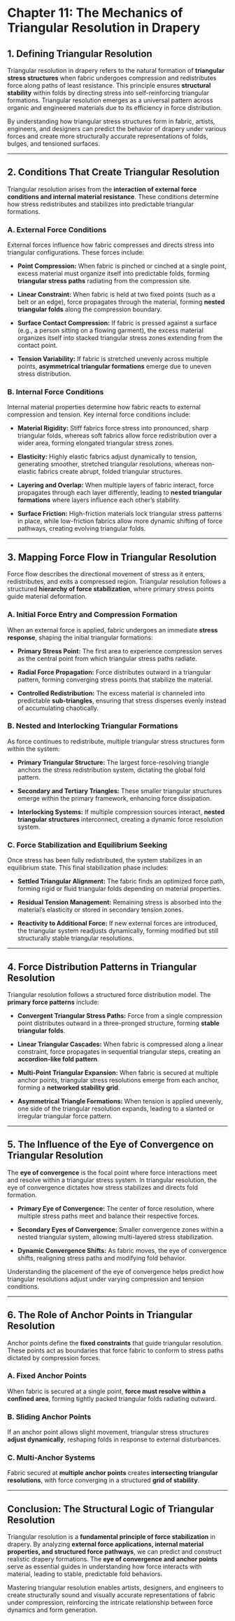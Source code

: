 # Chapter 11: **The Mechanics of Triangular Resolution in Drapery**

## **1. Defining Triangular Resolution**

Triangular resolution in drapery refers to the natural formation of **triangular stress structures** when fabric undergoes compression and redistributes force along paths of least resistance. This principle ensures **structural stability** within folds by directing stress into self-reinforcing triangular formations. Triangular resolution emerges as a universal pattern across organic and engineered materials due to its efficiency in force distribution.

By understanding how triangular stress structures form in fabric, artists, engineers, and designers can predict the behavior of drapery under various forces and create more structurally accurate representations of folds, bulges, and tensioned surfaces.

---

## **2. Conditions That Create Triangular Resolution**

Triangular resolution arises from the **interaction of external force conditions and internal material resistance**. These conditions determine how stress redistributes and stabilizes into predictable triangular formations.

### **A. External Force Conditions**

External forces influence how fabric compresses and directs stress into triangular configurations. These forces include:

- **Point Compression:** When fabric is pinched or cinched at a single point, excess material must organize itself into predictable folds, forming **triangular stress paths** radiating from the compression site.
    
- **Linear Constraint:** When fabric is held at two fixed points (such as a belt or an edge), force propagates through the material, forming **nested triangular folds** along the compression boundary.
    
- **Surface Contact Compression:** If fabric is pressed against a surface (e.g., a person sitting on a flowing garment), the excess material organizes itself into stacked triangular stress zones extending from the contact point.
    
- **Tension Variability:** If fabric is stretched unevenly across multiple points, **asymmetrical triangular formations** emerge due to uneven stress distribution.
    

### **B. Internal Force Conditions**

Internal material properties determine how fabric reacts to external compression and tension. Key internal force conditions include:

- **Material Rigidity:** Stiff fabrics force stress into pronounced, sharp triangular folds, whereas soft fabrics allow force redistribution over a wider area, forming elongated triangular stress zones.
    
- **Elasticity:** Highly elastic fabrics adjust dynamically to tension, generating smoother, stretched triangular resolutions, whereas non-elastic fabrics create abrupt, folded triangular structures.
    
- **Layering and Overlap:** When multiple layers of fabric interact, force propagates through each layer differently, leading to **nested triangular formations** where layers influence each other’s stability.
    
- **Surface Friction:** High-friction materials lock triangular stress patterns in place, while low-friction fabrics allow more dynamic shifting of force pathways, creating evolving triangular folds.
    

---

## **3. Mapping Force Flow in Triangular Resolution**

Force flow describes the directional movement of stress as it enters, redistributes, and exits a compressed region. Triangular resolution follows a structured **hierarchy of force stabilization**, where primary stress points guide material deformation.

### **A. Initial Force Entry and Compression Formation**

When an external force is applied, fabric undergoes an immediate **stress response**, shaping the initial triangular formations:

- **Primary Stress Point:** The first area to experience compression serves as the central point from which triangular stress paths radiate.
    
- **Radial Force Propagation:** Force distributes outward in a triangular pattern, forming converging stress points that stabilize the material.
    
- **Controlled Redistribution:** The excess material is channeled into predictable **sub-triangles**, ensuring that stress disperses evenly instead of accumulating chaotically.
    

### **B. Nested and Interlocking Triangular Formations**

As force continues to redistribute, multiple triangular stress structures form within the system:

- **Primary Triangular Structure:** The largest force-resolving triangle anchors the stress redistribution system, dictating the global fold pattern.
    
- **Secondary and Tertiary Triangles:** These smaller triangular structures emerge within the primary framework, enhancing force dissipation.
    
- **Interlocking Systems:** If multiple compression sources interact, **nested triangular structures** interconnect, creating a dynamic force resolution system.
    

### **C. Force Stabilization and Equilibrium Seeking**

Once stress has been fully redistributed, the system stabilizes in an equilibrium state. This final stabilization phase includes:

- **Settled Triangular Alignment:** The fabric finds an optimized force path, forming rigid or fluid triangular folds depending on material properties.
    
- **Residual Tension Management:** Remaining stress is absorbed into the material’s elasticity or stored in secondary tension zones.
    
- **Reactivity to Additional Force:** If new external forces are introduced, the triangular system readjusts dynamically, forming modified but still structurally stable triangular resolutions.
    

---

## **4. Force Distribution Patterns in Triangular Resolution**

Triangular resolution follows a structured force distribution model. The **primary force patterns** include:

- **Convergent Triangular Stress Paths:** Force from a single compression point distributes outward in a three-pronged structure, forming **stable triangular folds**.
    
- **Linear Triangular Cascades:** When fabric is compressed along a linear constraint, force propagates in sequential triangular steps, creating an **accordion-like fold pattern**.
    
- **Multi-Point Triangular Expansion:** When fabric is secured at multiple anchor points, triangular stress resolutions emerge from each anchor, forming a **networked stability grid**.
    
- **Asymmetrical Triangle Formations:** When tension is applied unevenly, one side of the triangular resolution expands, leading to a slanted or irregular triangular force pattern.
    

---

## **5. The Influence of the Eye of Convergence on Triangular Resolution**

The **eye of convergence** is the focal point where force interactions meet and resolve within a triangular stress system. In triangular resolution, the eye of convergence dictates how stress stabilizes and directs fold formation.

- **Primary Eye of Convergence:** The center of force resolution, where multiple stress paths meet and balance their respective forces.
    
- **Secondary Eyes of Convergence:** Smaller convergence zones within a nested triangular system, allowing multi-layered stress stabilization.
    
- **Dynamic Convergence Shifts:** As fabric moves, the eye of convergence shifts, realigning stress paths and modifying fold behavior.
    

Understanding the placement of the eye of convergence helps predict how triangular resolutions adjust under varying compression and tension conditions.

---

## **6. The Role of Anchor Points in Triangular Resolution**

Anchor points define the **fixed constraints** that guide triangular resolution. These points act as boundaries that force fabric to conform to stress paths dictated by compression forces.

### **A. Fixed Anchor Points**

When fabric is secured at a single point, **force must resolve within a confined area**, forming tightly packed triangular folds radiating outward.

### **B. Sliding Anchor Points**

If an anchor point allows slight movement, triangular stress structures **adjust dynamically**, reshaping folds in response to external disturbances.

### **C. Multi-Anchor Systems**

Fabric secured at **multiple anchor points** creates **intersecting triangular resolutions**, with force converging in a structured **grid of stability**.

---

## **Conclusion: The Structural Logic of Triangular Resolution**

Triangular resolution is a **fundamental principle of force stabilization** in drapery. By analyzing **external force applications, internal material properties, and structured force pathways**, we can predict and construct realistic drapery formations. The **eye of convergence and anchor points** serve as essential guides in understanding how force interacts with material, leading to stable, predictable fold behaviors.

Mastering triangular resolution enables artists, designers, and engineers to create structurally sound and visually accurate representations of fabric under compression, reinforcing the intricate relationship between force dynamics and form generation.